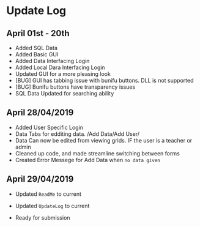 # Update Log

## April 01st - 20th

- Added SQL Data
- Added Basic GUI
- Added Data Interfacing Login
- Added Local Dara Interfacing Login
- Updated GUI for a more pleasing look
- [BUG] GUI has tabbing issue with bunifu buttons. DLL is not supported
- [BUG] Bunifu buttons have transparency issues
- SQL Data Updated for searching ability

## April 28/04/2019

- Added User Specific Login
- Data Tabs for edditing data. /Add Data/Add User/
- Data Can now be edited from viewing grids. IF the user is a teacher or admin
- Cleaned up code, and made streamline switching between forms
- Created Error Messege for Add Data when `no data given`

## April 29/04/2019

- Updated `ReadMe` to current
- Updated `UpdateLog` to current

- Ready for submission
